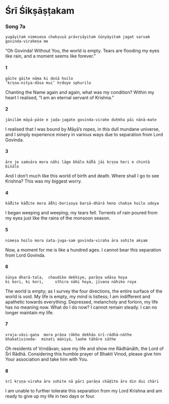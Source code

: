 # Śrī Śikṣāṣṭakam

### Song 7a

    yugāyitaṁ nimeṣeṇa chakṣuṣā prāvṛṣāyitaṁ śūnyāyitaṁ jagat sarvaṁ govinda-viraheṇa me

“Oh Govinda! Without You, the world is empty. Tears are flooding my eyes like rain, and a moment seems like forever.”

#### 1

    gāite gāite nāma ki dośā hoilo
    ‘kṛṣṇa-nitya-dāsa mui’ hṛdoye sphurilo

Chanting the Name again and again, what was my condition? Within my heart I realised, “I am an eternal servant of Krishna.”

#### 2

    jānilām māyā-pāśe e jaḍa-jagate govinda-virahe duḥkha pāi nānā-mate

I realised that I was bound by Māyā’s ropes, in this dull mundane universe, and I simply experience misery in various ways due to separation from Lord Govinda.

#### 3

    āro je saṁsāra mora nāhi lāge bhālo kā̐hā jāi kṛṣṇa heri e chintā biśālo

And I don’t much like this world of birth and death. Where shall I go to see Krishna? This was my biggest worry.

#### 4

    kā̐dite kā̐dite mora ā̐khi-boriṣoya barṣā-dhārā heno chakṣe hoilo udoya

I began weeping and weeping; my tears fell. Torrents of rain poured from my eyes just like the rains of the monsoon season.

#### 5

    nimeṣa hoilo mora śata-juga-sam govinda-viraha āra sohite akṣam

Now, a moment for me is like a hundred ages. I cannot bear this separation from Lord Govinda.

#### 6

    śūnya dharā-tala,  chaudike dekhiye, parāṇa udāsa hoya
    ki kori, ki kori,     sthira nāhi hoya, jīvana nāhiko roya

The world is empty; as I survey the four directions, the entire surface of the world is void. My life is empty, my mind is listless; I am indifferent and apathetic towards everything. Depressed, melancholy and forlorn, my life has no meaning now. What do I do now? I cannot remain steady. I can no longer maintain my life.

#### 7

    vraja-vāsi-gaṇa  mora prāṇa rākho dekhāo śrī-rādhā-nāthe
    bhakativinoda-  minati māniyā, laohe tāhāre sāthe

Oh residents of Vṛndāvan; save my life and show me Rādhānāth, the Lord of Śrī Rādhā. Considering this humble prayer of Bhakti Vinod, please give him Your association and take him with You.

#### 8

    śrī kṛṣṇa-viraha āro sohite nā pāri parāṇa chāḍite āro din dui chāri

I am unable to further tolerate this separation from my Lord Krishna and am ready to give up my life in two days or four.

